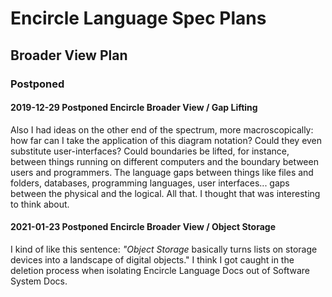 Encircle Language Spec Plans
============================

Broader View Plan
-----------------

### Postponed

#### 2019-12-29 Postponed Encircle Broader View / Gap Lifting

Also I had ideas on the other end of the spectrum, more macroscopically: how far can I take the application of this diagram notation? Could they even substitute user-interfaces? Could boundaries be lifted, for instance, between things running on different computers and the boundary between users and programmers. The language gaps between things like files and folders, databases, programming languages, user interfaces... gaps between the physical and the logical. All that. I thought that was interesting to think about.

#### 2021-01-23 Postponed Encircle Broader View / Object Storage

I kind of like this sentence:
*"Object Storage* basically turns lists on storage devices into a landscape of digital objects."
I think I got caught in the deletion process when isolating Encircle Language Docs out of Software System Docs.